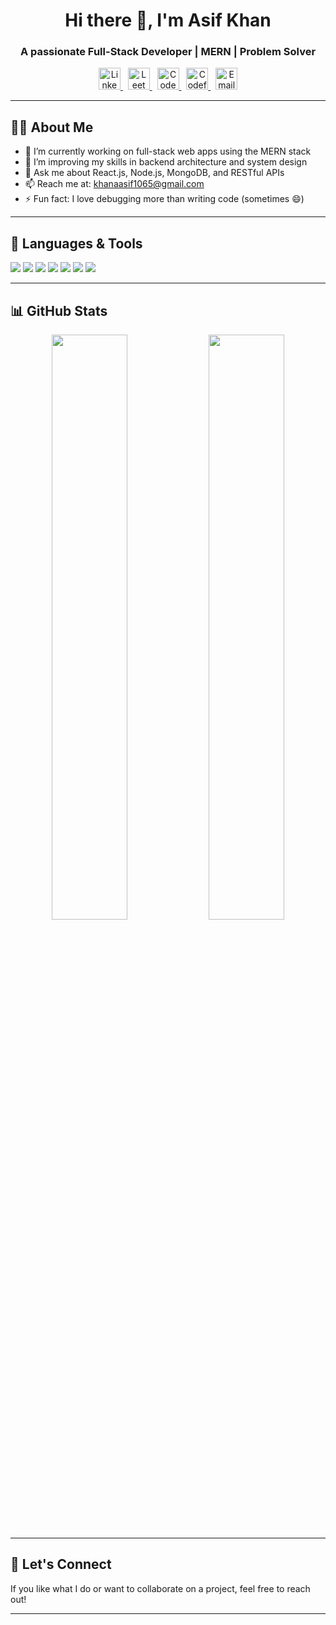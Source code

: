 <h1 align="center">Hi there 👋, I'm Asif Khan</h1>
<h3 align="center">A passionate Full-Stack Developer | MERN | Problem Solver</h3>

<p align="center">
  <a href="https://www.linkedin.com/in/khaanasif" target="_blank">
    <img src="https://cdn.jsdelivr.net/gh/devicons/devicon/icons/linkedin/linkedin-original.svg" width="35px" alt="LinkedIn" />
  </a>
  &nbsp;
  <a href="https://leetcode.com/u/khanasifhere" target="_blank">
    <img src="https://upload.wikimedia.org/wikipedia/commons/1/19/LeetCode_logo_black.png" width="35px" alt="LeetCode" />
  </a>
  &nbsp;
  <a href="https://www.codechef.com/users/khanasifhere" target="_blank">
    <img src="https://cdn.codechef.com/images/cc-logo.svg" width="35px" alt="CodeChef" />
  </a>
  &nbsp;
  <a href="https://codeforces.com/profile/asifluhar" target="_blank">
    <img src="https://sta.codeforces.com/s/59505/images/codeforces-logo-with-telegram.png" width="35px" alt="Codeforces" />
  </a>
  &nbsp;
  <a href="mailto:khanaasif1065@gmail.com" target="_blank">
    <img src="https://cdn-icons-png.flaticon.com/512/732/732200.png" width="35px" alt="Email" />
  </a>
</p>

---

## 👨‍💻 About Me

- 🔭 I’m currently working on full-stack web apps using the MERN stack  
- 🌱 I’m improving my skills in backend architecture and system design  
- 💬 Ask me about React.js, Node.js, MongoDB, and RESTful APIs  
- 📫 Reach me at: khanaasif1065@gmail.com  
- ⚡ Fun fact: I love debugging more than writing code (sometimes 😄)

---

## 🧰 Languages & Tools

<p>
  <img src="https://img.shields.io/badge/MongoDB-4EA94B?style=for-the-badge&logo=mongodb&logoColor=white" />
  <img src="https://img.shields.io/badge/Express.js-000000?style=for-the-badge&logo=express&logoColor=white" />
  <img src="https://img.shields.io/badge/React-61DAFB?style=for-the-badge&logo=react&logoColor=black" />
  <img src="https://img.shields.io/badge/Node.js-339933?style=for-the-badge&logo=node.js&logoColor=white" />
  <img src="https://img.shields.io/badge/Tailwind_CSS-38B2AC?style=for-the-badge&logo=tailwind-css&logoColor=white" />
  <img src="https://img.shields.io/badge/Git-F05032?style=for-the-badge&logo=git&logoColor=white" />
  <img src="https://img.shields.io/badge/GitHub-181717?style=for-the-badge&logo=github&logoColor=white" />
</p>

---

## 📊 GitHub Stats

<p align="center">
  <img src="https://github-readme-stats.vercel.app/api?username=khanasifhere&show_icons=true&theme=radical" width="49%" />
  <img src="https://github-readme-streak-stats.herokuapp.com/?user=khanasifhere&theme=radical" width="49%" />
</p>

---

## 🧠 Let's Connect

If you like what I do or want to collaborate on a project, feel free to reach out!

---

